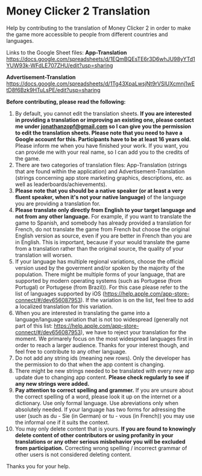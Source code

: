 # Money Clicker 2 Translation
Help by contributing to the translation of Money Clicker 2 in order to make the game more accessible to people from different countries and languages. 

Links to the Google Sheet files:
**App-Translation**
https://docs.google.com/spreadsheets/d/1EQmBQEsTE6r3D6whJU98yYTd1YUW93k-WFdLE707ZHU/edit?usp=sharing

**Advertisement-Translation**
https://docs.google.com/spreadsheets/d/1Tg43XpaLwsjNt9rVSlUXcmnj1wEtD8f6Bzk9HTuLsPE/edit?usp=sharing

**Before contributing, please read the following:**

1. By default, you cannot edit the translation sheets. **If you are interested in providing a translation or improving an existing one, please contact me under jonathanzopf@gmail.com so I can give you the permission to edit the translation sheets. Please note that you need to have a Google account for this. Participants have to be at least 16 years old.** Please inform me when you have finished your work. If you want, you can provide me with your real name, so I can add you to the credits of the game.
2. There are two categories of translation files: App-Translation (strings that are found within the application) and Advertisement-Translation (strings concerning app store marketing graphics, descriptions, etc. as well as leaderboards/achievements).
3. **Please note that you should be a native speaker (or at least a very fluent speaker, when it's not your native language)** of the language you are providing a translation for.
4. **Please translate only directly from English to your target language and not from any other language.** For example, if you want to translate the game to Spanish, and somebody has already provided a translation for French, do not translate the game from French but choose the original English version as source, even if you are better in French than you are in English. This is important, because if your would translate the game from a translation rather than the original source, the quality of your translation will worsen.
5. If your language has multiple regional variations, choose the official version used by the goverment and/or spoken by the majority of the population. There might be multiple forms of your language, that are supported by modern operating systems (such as Portugese (from Portugal) or Portugese (from Brazil)). For this case please refer to the list of languages supported by iOS (https://help.apple.com/app-store-connect/#/dev656087953). If the variation is on the list, feel free to add a localized translation for this variation.
6. When you are interested in translating the game into a language/language variation that is not too widespread (generally not part of this list: https://help.apple.com/app-store-connect/#/dev656087953), we have to reject your translation for the moment. We primarely focus on the most widespread languages first in order to reach a larger audience. Thanks for your interest though, and feel free to contribute to any other language.
7. Do not add any string ids (meaning new rows). Only the developer has the permission to do that when the app content is changing. 
8. There might be new strings needed to be translated with every new app update due to changing app content. **Please check regularly to see if any new strings were added.**
9. **Pay attention to correct spelling and grammer.** If you are unsure about the correct spelling of a word, please look it up on the internet or a dictionary. Use only formal language. Use abreviations only when absolutely needed. If your language has two forms for adressing the user (such as du - Sie (in German) or tu - vous (in French)) you may use the informal one if it suits the context.
10. You may only delete content that is yours. **If you are found to knowingly delete content of other contributors or using profanity in your translations or any other serious misbehavior you will be excluded from participation.** Correcting wrong spelling / incorrect grammar of other users is not considered deleting content.

Thanks you for your help.
